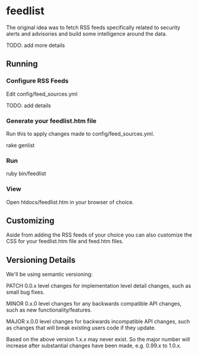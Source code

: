 # feedlist #

The original idea was to fetch RSS feeds specifically related to security
alerts and advisories and build some intelligence around the data.

TODO: add more details


## Running ##

### Configure RSS Feeds ###

Edit config/feed_sources.yml

TODO: add details

### Generate your feedlist.htm file ###

Run this to apply changes made to config/feed_sources.yml.

  rake genlist

### Run ###

  ruby bin/feedlist

### View ###

Open htdocs/feedlist.htm in your browser of choice.


## Customizing ##

Aside from adding the RSS feeds of your choice you can also customize the CSS
for your feedlist.htm file and feed.htm files.


## Versioning Details ##

We'll be using semantic versioning:

  PATCH 0.0.x level changes for implementation level detail changes, such as
    small bug fixes.
  
  MINOR 0.x.0 level changes for any backwards compatible API changes, such as
    new functionality/features.
  
  MAJOR x.0.0 level changes for backwards incompatible API changes, such as
    changes that will break existing users code if they update.

Based on the above version 1.x.x may never exist. So the major number will
increase after substantial changes have been made, e.g. 0.99.x to 1.0.x.

